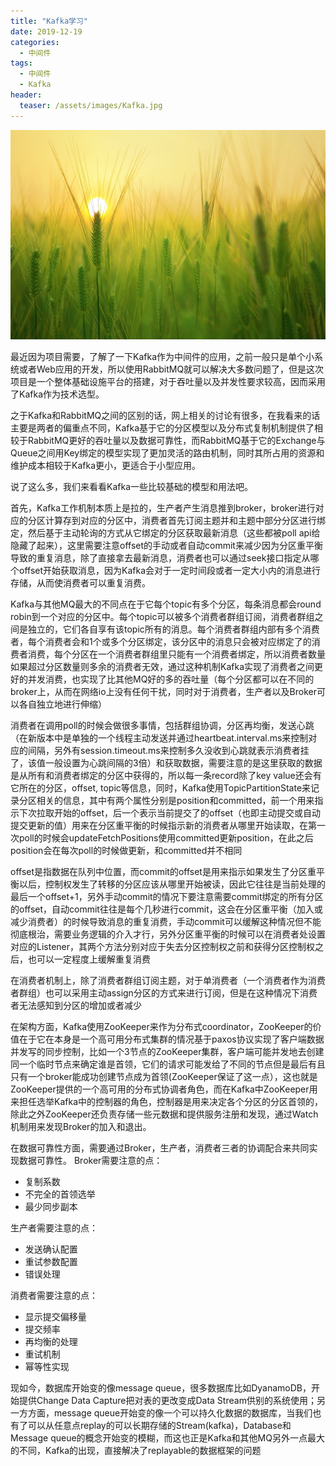 ```yaml
---
title: "Kafka学习"
date: 2019-12-19
categories:
  - 中间件
tags:
  - 中间件
  - Kafka
header:
  teaser: /assets/images/Kafka.jpg
---
```


![image](/assets/images/Kafka.jpg)

最近因为项目需要，了解了一下Kafka作为中间件的应用，之前一般只是单个小系统或者Web应用的开发，所以使用RabbitMQ就可以解决大多数问题了，但是这次项目是一个整体基础设施平台的搭建，对于吞吐量以及并发性要求较高，因而采用了Kafka作为技术选型。

之于Kafka和RabbitMQ之间的区别的话，网上相关的讨论有很多，在我看来的话主要是两者的偏重点不同，Kafka基于它的分区模型以及分布式复制机制提供了相较于RabbitMQ更好的吞吐量以及数据可靠性，而RabbitMQ基于它的Exchange与Queue之间用Key绑定的模型实现了更加灵活的路由机制，同时其所占用的资源和维护成本相较于Kafka更小，更适合于小型应用。

说了这么多，我们来看看Kafka一些比较基础的模型和用法吧。

首先，Kafka工作机制本质上是拉的，生产者产生消息推到broker，broker进行对应的分区计算存到对应的分区中，消费者首先订阅主题并和主题中部分分区进行绑定，然后基于主动轮询的方式从它绑定的分区获取最新消息（这些都被poll api给隐藏了起来），这里需要注意offset的手动或者自动commit来减少因为分区重平衡导致的重复消息，除了直接拿去最新消息，消费者也可以通过seek接口指定从哪个offset开始获取消息，因为Kafka会对于一定时间段或者一定大小内的消息进行存储，从而使消费者可以重复消费。

Kafka与其他MQ最大的不同点在于它每个topic有多个分区，每条消息都会round robin到一个对应的分区中。每个topic可以被多个消费者群组订阅，消费者群组之间是独立的，它们各自享有该topic所有的消息。每个消费者群组内部有多个消费者，每个消费者会和1个或多个分区绑定，该分区中的消息只会被对应绑定了的消费者消费，每个分区在一个消费者群组里只能有一个消费者绑定，所以消费者数量如果超过分区数量则多余的消费者无效，通过这种机制Kafka实现了消费者之间更好的并发消费，也实现了比其他MQ好的多的吞吐量（每个分区都可以在不同的broker上，从而在网络io上没有任何干扰，同时对于消费者，生产者以及Broker可以各自独立地进行伸缩）

消费者在调用poll的时候会做很多事情，包括群组协调，分区再均衡，发送心跳（在新版本中是单独的一个线程主动发送并通过heartbeat.interval.ms来控制对应的间隔，另外有session.timeout.ms来控制多久没收到心跳就表示消费者挂了，该值一般设置为心跳间隔的3倍）和获取数据，需要注意的是这里获取的数据是从所有和消费者绑定的分区中获得的，所以每一条record除了key value还会有它所在的分区，offset, topic等信息，同时，Kafka使用TopicPartitionState来记录分区相关的信息，其中有两个属性分别是position和committed，前一个用来指示下次拉取开始的offset，后一个表示当前提交了的offset（也即主动提交或自动提交更新的值）用来在分区重平衡的时候指示新的消费者从哪里开始读取，在第一次poll的时候会updateFetchPositions使用committed更新position，在此之后position会在每次poll的时候做更新，和committed并不相同

offset是指数据在队列中位置，而commit的offset是用来指示如果发生了分区重平衡以后，控制权发生了转移的分区应该从哪里开始被读，因此它往往是当前处理的最后一个offset+1，另外手动commit的情况下要注意需要commit绑定的所有分区的offset，自动commit往往是每个几秒进行commit，这会在分区重平衡（加入或减少消费者）的时候导致消息的重复消费，手动commit可以缓解这种情况但不能彻底根治，需要业务逻辑的介入才行，另外分区重平衡的时候可以在消费者处设置对应的Listener，其两个方法分别对应于失去分区控制权之前和获得分区控制权之后，也可以一定程度上缓解重复消费

在消费者机制上，除了消费者群组订阅主题，对于单消费者（一个消费者作为消费者群组）也可以采用主动assign分区的方式来进行订阅，但是在这种情况下消费者无法感知到分区的增加或者减少

在架构方面，Kafka使用ZooKeeper来作为分布式coordinator，ZooKeeper的价值在于它在本身是一个高可用分布式集群的情况基于paxos协议实现了客户端数据并发写的同步控制，比如一个3节点的ZooKeeper集群，客户端可能并发地去创建同一个临时节点来确定谁是首领，它们的请求可能发给了不同的节点但是最后有且只有一个broker能成功创建节点成为首领(ZooKeeper保证了这一点），这也就是ZooKeeper提供的一个高可用的分布式协调者角色，而在Kafka中ZooKeeper用来担任选举Kafka中的控制器的角色，控制器是用来决定各个分区的分区首领的，除此之外ZooKeeper还负责存储一些元数据和提供服务注册和发现，通过Watch机制用来发现Broker的加入和退出。

在数据可靠性方面，需要通过Broker，生产者，消费者三者的协调配合来共同实现数据可靠性。
Broker需要注意的点：
  - 复制系数
  - 不完全的首领选举
  - 最少同步副本

生产者需要注意的点：
  - 发送确认配置
  - 重试参数配置
  - 错误处理

消费者需要注意的点：
  - 显示提交偏移量
  - 提交频率
  - 再均衡的处理
  - 重试机制
  - 幂等性实现

现如今，数据库开始变的像message queue，很多数据库比如DyanamoDB，开始提供Change Data Capture把对表的更改变成Data Stream供别的系统使用；另一方方面，message queue开始变的像一个可以持久化数据的数据库，当我们也有了可以从任意点replay的可以长期存储的Stream(kafka)，Database和Message queue的概念开始变的模糊，而这也正是Kafka和其他MQ另外一点最大的不同，Kafka的出现，直接解决了replayable的数据框架的问题
